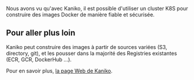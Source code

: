 
Nous avons vu qu'avec Kaniko, il est possible d'utiliser un cluster K8S pour construire des images Docker de manière fiable et sécurisée.

## Pour aller plus loin

Kaniko peut construire des images à partir de sources variées (S3, directory, git), et les pousser dans la majorité des Registries existantes (ECR, GCR, DockerHub ...).

Pour en savoir plus, [la page Web de Kaniko](https://github.com/GoogleContainerTools/kaniko).
